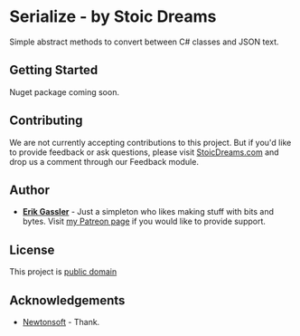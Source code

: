 # Serialize - by Stoic Dreams

Simple abstract methods to convert between C# classes and JSON text.

## Getting Started

Nuget package coming soon.

## Contributing

We are not currently accepting contributions to this project. But if you'd like to provide feedback or ask questions, please visit [StoicDreams.com](https://www.stoicdreams.com/home) and drop us a comment through our Feedback module.

## Author

* **[Erik Gassler](https://www.erikgassler.com/home)** - Just a simpleton who likes making stuff with bits and bytes. Visit [my Patreon page](https://www.patreon.com/erikgassler) if you would like to provide support.

## License

This project is [public domain](unlicense.md)

## Acknowledgements

* [Newtonsoft](https://www.newtonsoft.com/json) - Thank.
